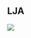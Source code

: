## LJA

<img align="left" src="https://github-readme-stats.vercel.app/api/top-langs/?username=ljaaaaa&layout=compact&langs_count=7" />

